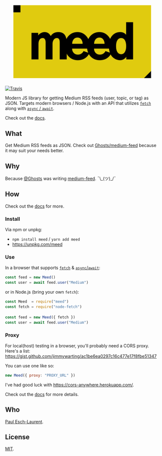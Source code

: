 <h1 align="center">
  <img src="/.github/meed.svg" alt="Meed" width="450">
</h1>

[![Travis](https://img.shields.io/travis/Pinjasaur/meed.svg)](https://travis-ci.org/Pinjasaur/meed)

Modern JS library for getting Medium RSS feeds (user, topic, or tag) as JSON. 
Targets modern browsers / Node.js with an API that utilizes [`fetch`][fetch]
along with [`async` / `await`][async].

Check out the [docs][docs].

## What

Get Medium RSS feeds as JSON. Check out [Ghosts/medium-feed][mf] because it may
suit your needs better.

## Why

Because [@Ghosts](https://github.com/Ghosts) was writing [medium-feed][mf]. ¯\\\_(ツ)_/¯

## How

Check out the [docs][docs] for more.

### Install

Via npm or unpkg:
- `npm install meed` / `yarn add meed`
- https://unpkg.com/meed

### Use

In a browser that supports [`fetch`][ciu-fetch] & [`async`/`await`][ciu-async]:

```js
const feed = new Meed()
const user = await feed.user("Medium")
```

or in Node.js (bring your own `fetch`):

```js
const Meed  = require("meed")
const fetch = require("node-fetch")

const feed = new Meed({ fetch })
const user = await feed.user("Medium")
```

### Proxy

For local(host) testing in a browser, you'll probably need a CORS proxy. Here's
a list: https://gist.github.com/jimmywarting/ac1be6ea0297c16c477e17f8fbe51347

You can use one like so:

```js
new Meed({ proxy: "PROXY_URL" })
```

I've had good luck with https://cors-anywhere.herokuapp.com/.

Check out the [docs][docs] for more details.

## Who

[Paul Esch-Laurent](https://github.com/Pinjasaur).

## License

[MIT](https://pinjasaur.mit-license.org/2018).

[mf]: https://github.com/Ghosts/medium-feed
[docs]: https://pinjasaur.github.io/meed/

[fetch]: https://developer.mozilla.org/en-US/docs/Web/API/Fetch_API
[async]: https://developer.mozilla.org/en-US/docs/Web/JavaScript/Reference/Statements/async_function
[ciu-fetch]: https://caniuse.com/#feat=fetch
[ciu-async]: https://caniuse.com/#feat=async-functions
